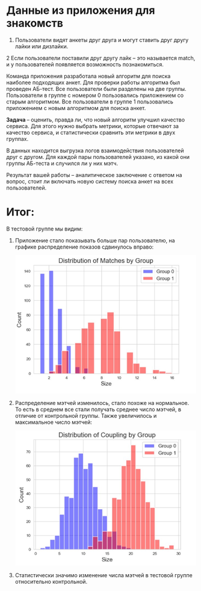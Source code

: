 # Данные из приложения для знакомств 
1. Пользователи видят анкеты друг друга и могут ставить друг другу лайки или дизлайки.
   
2  Если пользователи поставили друг другу лайк – это называется match, и у пользователей появляется возможность познакомиться.

 Команда приложения разработала новый алгоритм для поиска наиболее подходящих анкет. Для проверки работы алгоритма был проведен АБ-тест. Все пользователи были разделены на две группы. Пользователи в группе с номером 0 пользовались приложением со старым алгоритмом. Все пользователи в группе 1 пользовались приложением с новым алгоритмом для поиска анкет.

<strong> Задача </strong>– оценить, правда ли, что новый алгоритм улучшил качество сервиса. Для этого нужно выбрать метрики, которые отвечают за качество сервиса, и статистически сравнить эти метрики в двух группах.

 В данных находится выгрузка логов взаимодействия пользователей друг с другом. Для каждой пары пользователей указано, из какой они группы АБ-теста и случился ли у них мэтч.

 Результат вашей работы – аналитическое заключение с ответом на вопрос, стоит ли включать новую систему поиска анкет на всех пользователей.

# Итог:
В тестовой группе мы видим:
1. Приложение стало показывать больше пар пользователю, на графике распределение показов сдвинулось вправо:
   
   <img src="https://github.com/Shamee69/A-B-tests-1/blob/main/%D0%9A%D0%B5%D0%B9%D1%81%20%E2%84%961/Screenshot_1.jpg" alt="img-1">

2. Распределение мэтчей изменилось, стало похоже на нормальное. То есть в среднем все стали получать среднее число мэтчей, в отличие от контрольной группы. Также увеличилось и максимальное число мэтчей:
   
   <img src="https://github.com/Shamee69/A-B-tests-1/blob/main/%D0%9A%D0%B5%D0%B9%D1%81%20%E2%84%961/Screenshot_2.jpg" alt="img-2">

3. Статистически значимо изменение числа мэтчей в тестовой группе относительно контрольной.
